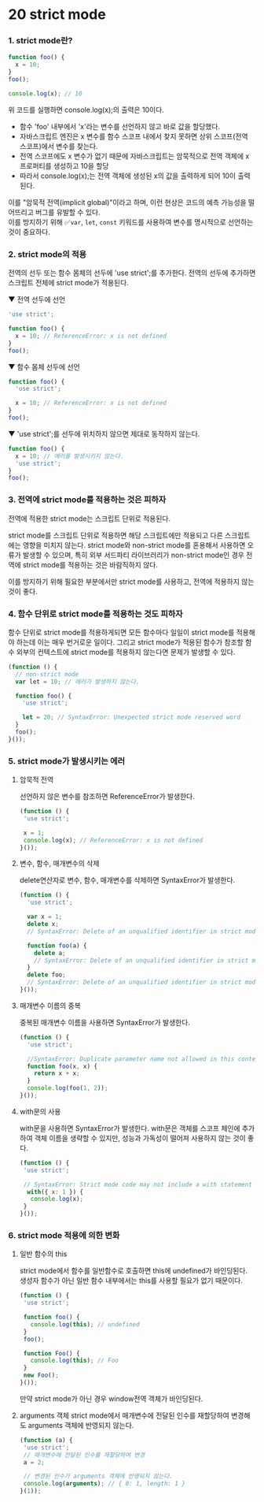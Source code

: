 20 strict mode
==============

### 1. strict mode란?
````js
function foo() {
  x = 10;
}
foo();

console.log(x); // 10
````
위 코드를 실행하면 console.log(x);의 출력은 10이다.

- 함수 'foo' 내부에서 'x'라는 변수를 선언하지 않고 바로 값을 할당했다.
- 자바스크립트 엔진은 x 변수를 함수 스코프 내에서 찾지 못하면 상위 스코프(전역 스코프)에서 변수를 찾는다.
- 전역 스코프에도 x 변수가 없기 때문에 자바스크립트는 암묵적으로 전역 객체에 x 프로퍼티를 생성하고 10을 할당
- 따라서 console.log(x);는 전역 객체에 생성된 x의 값을 출력하게 되어 10이 출력된다.

이를 "암묵적 전역(implicit global)"이라고 하며, 이런 현상은 코드의 예측 가능성을 떨어뜨리고 버그를 유발할 수 있다. <br>
이를 방지하기 위해  ✅`var`, `let`, `const` 키워드를 사용하여 변수를 명시적으로 선언하는 것이 중요하다.

### 2. strict mode의 적용 
전역의 선두 또는 함수 몸체의 선두에 'use strict';를 추가한다. 전역의 선두에 추가하면 스크립트 전체에 strict mode가 적용된다.

▼ 전역 선두에 선언
````js
'use strict';

function foo() {
  x = 10; // ReferenceError: x is not defined
}
foo();
````
▼ 함수 몸체 선두에 선언
````js
function foo() {
  'use strict';

  x = 10; // ReferenceError: x is not defined
}
foo();
````
▼ 'use strict';를 선두에 위치하지 않으면 제대로 동작하지 않는다.
````js
function foo() {
  x = 10; // 에러를 발생시키지 않는다.
  'use strict';
}
foo();
````

### 3. 전역에 strict mode를 적용하는 것은 피하자
전역에 적용한 strict mode는 스크립트 단위로 적용된다.

strict mode를 스크립트 단위로 적용하면 해당 스크립트에만 적용되고 다른 스크립트에는 영향을 미치지 않는다. 
strict mode와 non-strict mode를 혼용해서 사용하면 오류가 발생할 수 있으며, 특히 외부 서드파티 라이브러리가 non-strict mode인 경우 
전역에 strict mode를 적용하는 것은 바람직하지 않다.

이를 방지하기 위해 필요한 부분에서만 strict mode를 사용하고, 전역에 적용하지 않는 것이 좋다.

### 4. 함수 단위로 strict mode를 적용하는 것도 피하자
함수 단위로 strict mode를 적용하게되면 모든 함수마다 일일이 strict mode를 적용해야 하는데 이는 매우 번거로운 일이다.
그리고 strict mode가 적용된 함수가 참조할 함수 외부의 컨텍스트에 strict mode를 적용하지 않는다면 문제가 발생할 수 있다.
````js
(function () {
  // non-strict mode
  var lеt = 10; // 에러가 발생하지 않는다.

  function foo() {
    'use strict';

    let = 20; // SyntaxError: Unexpected strict mode reserved word
  }
  foo();
}());
````

### 5. strict mode가 발생시키는 에러

  1) 암묵적 전역
     
     선언하지 않은 변수를 참조하면 ReferenceError가 발생한다.
     ````js
     (function () {
      'use strict';

      x = 1;
      console.log(x); // ReferenceError: x is not defined
     }());
     ````
     
  2) 변수, 함수, 매개변수의 삭제
     
     delete연산자로 변수, 함수, 매개변수를 삭제하면 SyntaxError가 발생한다.
     ````js
     (function () {
       'use strict';

       var x = 1;
       delete x;
       // SyntaxError: Delete of an unqualified identifier in strict mode.

       function foo(a) {
         delete a;
         // SyntaxError: Delete of an unqualified identifier in strict mode.
       }
       delete foo;
       // SyntaxError: Delete of an unqualified identifier in strict mode.
     }());
     ````
  3) 매개변수 이름의 중복
     
     중복된 매개변수 이름을 사용하면 SyntaxError가 발생한다.
     ````js
     (function () {
       'use strict';

       //SyntaxError: Duplicate parameter name not allowed in this context
       function foo(x, x) {
         return x + x;
       }
       console.log(foo(1, 2));
     }());
     ````

  4) with문의 사용
     
     with문을 사용하면 SyntaxError가 발생한다. with문은 객체를 스코프 체인에 추가하여 객체 이름을 생략할 수 있지만,
     성능과 가독성이 떨어져 사용하지 않는 것이 좋다.
     ````js
     (function () {
      'use strict';

      // SyntaxError: Strict mode code may not include a with statement
       with({ x: 1 }) {
        console.log(x);
      }
     }());
     ````

### 6. strict mode 적용에 의한 변화
  1) 일반 함수의 this
     
     strict mode에서 함수를 일반함수로 호출하면 this에 undefined가 바인딩된다. <br>
     생성자 함수가 아닌 일반 함수 내부에서는 this를 사용할 필요가 없기 때문이다.
     ````js
     (function () {
      'use strict';

      function foo() {
        console.log(this); // undefined
      }
      foo();

      function Foo() {
        console.log(this); // Foo
      }
      new Foo();
     }());
     ````
     만약 strict mode가 아닌 경우 window전역 객체가 바인딩된다.

  4) arguments 객체
     strict mode에서 매개변수에 전달된 인수를 재할당하여 변경해도 arguments 객체에 반영되지 않는다.
     ````js
     (function (a) {
      'use strict';
      // 매개변수에 전달된 인수를 재할당하여 변경
      a = 2;

      // 변경된 인수가 arguments 객체에 반영되지 않는다.
      console.log(arguments); // { 0: 1, length: 1 }
     }(1));
     ````

     






     
